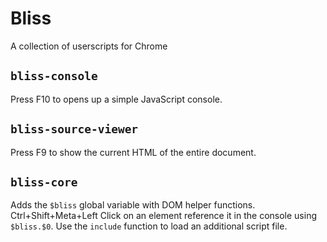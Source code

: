 # Bliss
A collection of userscripts for Chrome
## `bliss-console`
Press F10 to opens up a simple JavaScript console.
## `bliss-source-viewer`
Press F9 to show the current HTML of the entire document.
## `bliss-core`
Adds the `$bliss` global variable with DOM helper functions. Ctrl+Shift+Meta+Left Click on an element reference it in the console using `$bliss.$0`. Use the `include` function to load an additional script file.
